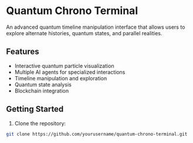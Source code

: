 # Quantum Chrono Terminal

An advanced quantum timeline manipulation interface that allows users to explore alternate histories, quantum states, and parallel realities.

## Features

- Interactive quantum particle visualization
- Multiple AI agents for specialized interactions
- Timeline manipulation and exploration
- Quantum state analysis
- Blockchain integration

## Getting Started

1. Clone the repository:
```bash
git clone https://github.com/yourusername/quantum-chrono-terminal.git
